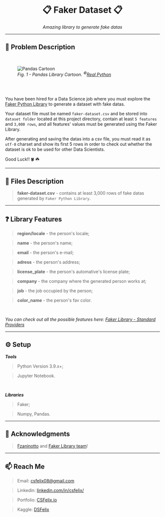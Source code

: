 <h1 align='center'>📋 Faker Dataset 📋</h1>
<p align='center'><i>Amazing library to generate fake datas</i></p>

----

<h2>📝 Problem Description</h2>

<br />

<figure>
    <img src='https://files.realpython.com/media/A-Guide-to-Pandas-Dataframes_Watermarked.7330c8fd51bb.jpg' alt='Pandas Cartoon' />
    <figcaption><i>Fig. 1 - Pandas Library Cartoon. <sup>©</sup><a href='https://realpython.com/pandas-dataframe/' target='_blank'>Real Python</a></i></figcaption>
</figure>

<br /><br />

You have been hired for a Data Science job where you must explore the <a href='https://faker.readthedocs.io/en/master/' target='_blank'>Faker Python Library</a> to generate a dataset with fake datas.

Your dataset file must be named `faker-dataset.csv` and be stored into `dataset folder` located at this project directory, contain at least `5 features` and `3,000 rows`, and all features' values must be generated using the Faker Library.

After generating and saving the datas into a csv file, you must read it as `utf-8` charset and show its first 5 rows in order to check out whether the dataset is ok to be used for other Data Scientists.

Good Luck!! 🍀 ☘️

----

<h2>📁 Files Description</h2>

> **faker-dataset.csv** - contains at least 3,000 rows of fake datas generated by `Faker Python Library`.

----

<h2>❓ Library Features</h2>

> **region/locale** - the person's locale;

> **name** - the person's name;

> **email** - the person's e-mail;

> **adress** - the person's address;

> **license_plate** - the person's automative's license plate;

> **company** - the company where the generated person works at;

> **job** - the job occupied by the person;

> **color_name** - the person's fav color.

<br />

<i>You can check out all the possible features here: <a href='https://faker.readthedocs.io/en/master/providers.html' target='_blank'>Faker Library - Standard Providers</a></i>

----

<h2>⚙️ Setup</h2>

***Tools***

> Python Version 3.9.x+;

> Jupyter Notebook.

<br />

***Libraries***

> Faker;

> Numpy, Pandas.

----

<h2>🎉 Acknowledgments</h2>

> <a href='https://github.com/fzaninotto' target='blank'>Fzaninotto</a> and <a href='https://faker.readthedocs.io/en/master/' target='_blank'>Faker Library team</a>!

----

<h2>📫 Reach Me</h2>

> Email: csfelix08@gmail.com

> Linkedin: [linkedin.com/in/csfelix/](https://linkedin.com/in/csfelix/)

> Portfolio: [CSFelix.io](https://csfelix.github.io)

> Kaggle: [DSFelix](https://www.kaggle.com/dsfelix)
